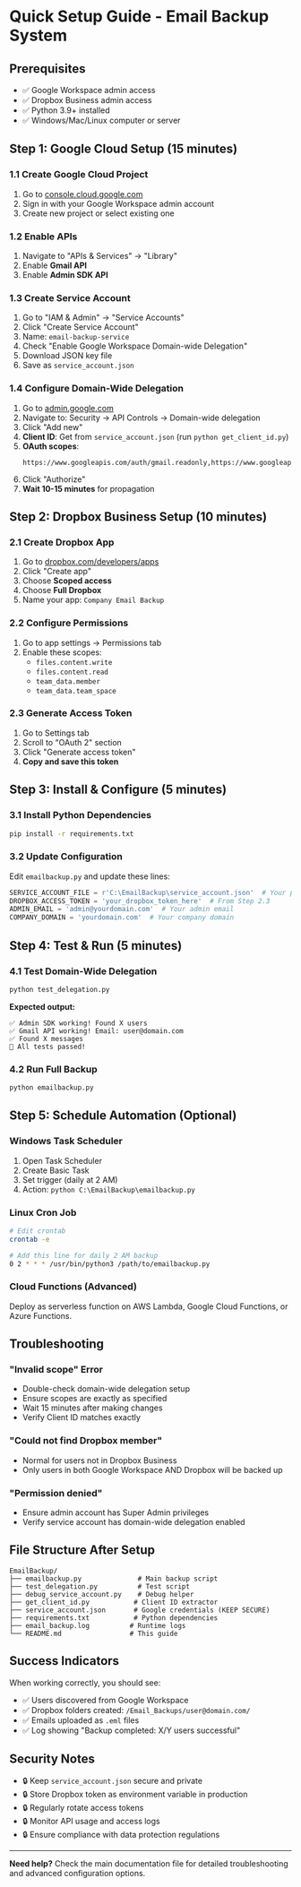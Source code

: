 # Quick Setup Guide - Email Backup System

## Prerequisites

- ✅ Google Workspace admin access
- ✅ Dropbox Business admin access  
- ✅ Python 3.9+ installed
- ✅ Windows/Mac/Linux computer or server

## Step 1: Google Cloud Setup (15 minutes)

### 1.1 Create Google Cloud Project
1. Go to [console.cloud.google.com](https://console.cloud.google.com)
2. Sign in with your Google Workspace admin account
3. Create new project or select existing one

### 1.2 Enable APIs
1. Navigate to "APIs & Services" → "Library"
2. Enable **Gmail API**
3. Enable **Admin SDK API**

### 1.3 Create Service Account
1. Go to "IAM & Admin" → "Service Accounts"
2. Click "Create Service Account"
3. Name: `email-backup-service`
4. Check "Enable Google Workspace Domain-wide Delegation"
5. Download JSON key file
6. Save as `service_account.json`

### 1.4 Configure Domain-Wide Delegation
1. Go to [admin.google.com](https://admin.google.com)
2. Navigate to: Security → API Controls → Domain-wide delegation
3. Click "Add new"
4. **Client ID**: Get from `service_account.json` (run `python get_client_id.py`)
5. **OAuth scopes**: 
   ```
   https://www.googleapis.com/auth/gmail.readonly,https://www.googleapis.com/auth/admin.directory.user
   ```
6. Click "Authorize"
7. **Wait 10-15 minutes** for propagation

## Step 2: Dropbox Business Setup (10 minutes)

### 2.1 Create Dropbox App
1. Go to [dropbox.com/developers/apps](https://dropbox.com/developers/apps)
2. Click "Create app"
3. Choose **Scoped access**
4. Choose **Full Dropbox**
5. Name your app: `Company Email Backup`

### 2.2 Configure Permissions
1. Go to app settings → Permissions tab
2. Enable these scopes:
   - `files.content.write`
   - `files.content.read`
   - `team_data.member`
   - `team_data.team_space`

### 2.3 Generate Access Token
1. Go to Settings tab
2. Scroll to "OAuth 2" section
3. Click "Generate access token"
4. **Copy and save this token**

## Step 3: Install & Configure (5 minutes)

### 3.1 Install Python Dependencies
```bash
pip install -r requirements.txt
```

### 3.2 Update Configuration
Edit `emailbackup.py` and update these lines:
```python
SERVICE_ACCOUNT_FILE = r'C:\EmailBackup\service_account.json'  # Your path
DROPBOX_ACCESS_TOKEN = 'your_dropbox_token_here'  # From Step 2.3
ADMIN_EMAIL = 'admin@yourdomain.com'  # Your admin email
COMPANY_DOMAIN = 'yourdomain.com'  # Your company domain
```

## Step 4: Test & Run (5 minutes)

### 4.1 Test Domain-Wide Delegation
```bash
python test_delegation.py
```
**Expected output:**
```
✅ Admin SDK working! Found X users
✅ Gmail API working! Email: user@domain.com
✅ Found X messages
🎉 All tests passed!
```

### 4.2 Run Full Backup
```bash
python emailbackup.py
```

## Step 5: Schedule Automation (Optional)

### Windows Task Scheduler
1. Open Task Scheduler
2. Create Basic Task
3. Set trigger (daily at 2 AM)
4. Action: `python C:\EmailBackup\emailbackup.py`

### Linux Cron Job
```bash
# Edit crontab
crontab -e

# Add this line for daily 2 AM backup
0 2 * * * /usr/bin/python3 /path/to/emailbackup.py
```

### Cloud Functions (Advanced)
Deploy as serverless function on AWS Lambda, Google Cloud Functions, or Azure Functions.

## Troubleshooting

### "Invalid scope" Error
- Double-check domain-wide delegation setup
- Ensure scopes are exactly as specified
- Wait 15 minutes after making changes
- Verify Client ID matches exactly

### "Could not find Dropbox member"
- Normal for users not in Dropbox Business
- Only users in both Google Workspace AND Dropbox will be backed up

### "Permission denied"
- Ensure admin account has Super Admin privileges
- Verify service account has domain-wide delegation enabled

## File Structure After Setup

```
EmailBackup/
├── emailbackup.py              # Main backup script
├── test_delegation.py          # Test script  
├── debug_service_account.py    # Debug helper
├── get_client_id.py           # Client ID extractor
├── service_account.json       # Google credentials (KEEP SECURE)
├── requirements.txt           # Python dependencies
├── email_backup.log          # Runtime logs
└── README.md                 # This guide
```

## Success Indicators

When working correctly, you should see:
- ✅ Users discovered from Google Workspace
- ✅ Dropbox folders created: `/Email_Backups/user@domain.com/`
- ✅ Emails uploaded as `.eml` files
- ✅ Log showing "Backup completed: X/Y users successful"

## Security Notes

- 🔒 Keep `service_account.json` secure and private
- 🔒 Store Dropbox token as environment variable in production
- 🔒 Regularly rotate access tokens
- 🔒 Monitor API usage and access logs
- 🔒 Ensure compliance with data protection regulations

---

**Need help?** Check the main documentation file for detailed troubleshooting and advanced configuration options.